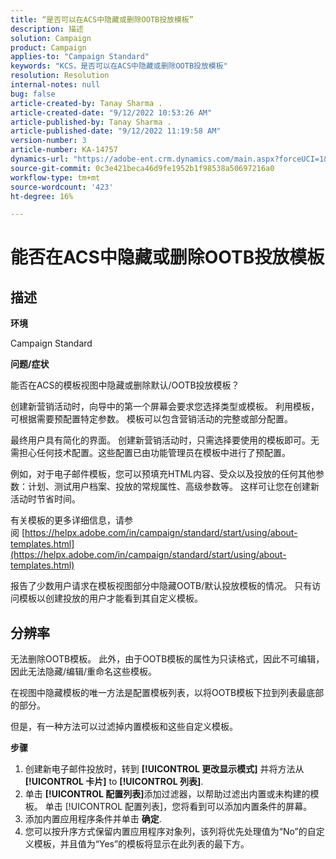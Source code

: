 ```yaml
---
title: “是否可以在ACS中隐藏或删除OOTB投放模板”
description: 描述
solution: Campaign
product: Campaign
applies-to: "Campaign Standard"
keywords: "KCS，是否可以在ACS中隐藏或删除OOTB投放模板"
resolution: Resolution
internal-notes: null
bug: false
article-created-by: Tanay Sharma .
article-created-date: "9/12/2022 10:53:26 AM"
article-published-by: Tanay Sharma .
article-published-date: "9/12/2022 11:19:58 AM"
version-number: 3
article-number: KA-14757
dynamics-url: "https://adobe-ent.crm.dynamics.com/main.aspx?forceUCI=1&pagetype=entityrecord&etn=knowledgearticle&id=2a24841c-8932-ed11-9db1-002248086735"
source-git-commit: 0c3e421beca46d9fe1952b1f98538a50697216a0
workflow-type: tm+mt
source-wordcount: '423'
ht-degree: 16%

---
```


# 能否在ACS中隐藏或删除OOTB投放模板

## 描述


<b>环境</b>

Campaign Standard



<b>问题/症状</b>

能否在ACS的模板视图中隐藏或删除默认/OOTB投放模板？



创建新营销活动时，向导中的第一个屏幕会要求您选择类型或模板。 利用模板，可根据需要预配置特定参数。 模板可以包含营销活动的完整或部分配置。

最终用户具有简化的界面。 创建新营销活动时，只需选择要使用的模板即可。无需担心任何技术配置。这些配置已由功能管理员在模板中进行了预配置。

例如，对于电子邮件模板，您可以预填充HTML内容、受众以及投放的任何其他参数：计划、测试用户档案、投放的常规属性、高级参数等。 这样可让您在创建新活动时节省时间。

有关模板的更多详细信息，请参阅 [https://helpx.adobe.com/in/campaign/standard/start/using/about-templates.html](https://helpx.adobe.com/in/campaign/standard/start/using/about-templates.html)

报告了少数用户请求在模板视图部分中隐藏OOTB/默认投放模板的情况。 只有访问模板以创建投放的用户才能看到其自定义模板。






## 分辨率


无法删除OOTB模板。 此外，由于OOTB模板的属性为只读格式，因此不可编辑，因此无法隐藏/编辑/重命名这些模板。

在视图中隐藏模板的唯一方法是配置模板列表，以将OOTB模板下拉到列表最底部的部分。

但是，有一种方法可以过滤掉内置模板和这些自定义模板。

<b>步骤</b>

1. 创建新电子邮件投放时，转到 <b>[!UICONTROL 更改显示模式]</b> 并将方法从 <b>[!UICONTROL 卡片]</b> to <b>[!UICONTROL 列表]</b>.
2. 单击 <b>[!UICONTROL 配置列表]</b>添加过滤器，以帮助过滤出内置或未构建的模板。 单击 [!UICONTROL 配置列表]，您将看到可以添加内置条件的屏幕。
3. 添加内置应用程序条件并单击 <b>确定</b>.
4. 您可以按升序方式保留内置应用程序对象列，该列将优先处理值为“No”的自定义模板，并且值为“Yes”的模板将显示在此列表的最下方。

